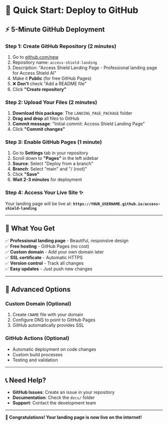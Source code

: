 # 🚀 Quick Start: Deploy to GitHub

## ⚡ **5-Minute GitHub Deployment**

### **Step 1: Create GitHub Repository** (2 minutes)
1. Go to [github.com/new](https://github.com/new)
2. Repository name: `access-shield-landing`
3. Description: "Access Shield Landing Page - Professional landing page for Access Shield AI"
4. Make it **Public** (for free GitHub Pages)
5. ❌ **Don't** check "Add a README file"
6. Click **"Create repository"**

### **Step 2: Upload Your Files** (2 minutes)
1. **Download this package**: The `LANDING_PAGE_PACKAGE` folder
2. **Drag and drop** all files to GitHub
3. **Commit message**: "Initial commit: Access Shield Landing Page"
4. Click **"Commit changes"**

### **Step 3: Enable GitHub Pages** (1 minute)
1. Go to **Settings** tab in your repository
2. Scroll down to **"Pages"** in the left sidebar
3. **Source**: Select "Deploy from a branch"
4. **Branch**: Select "main" and "/ (root)"
5. Click **"Save"**
6. **Wait 2-3 minutes** for deployment

### **Step 4: Access Your Live Site** ✨
Your landing page will be live at:
**`https://YOUR_USERNAME.github.io/access-shield-landing`**

---

## 🎯 **What You Get**

✅ **Professional landing page** - Beautiful, responsive design  
✅ **Free hosting** - GitHub Pages (no cost)  
✅ **Custom domain** - Add your own domain later  
✅ **SSL certificate** - Automatic HTTPS  
✅ **Version control** - Track all changes  
✅ **Easy updates** - Just push new changes  

---

## 🔧 **Advanced Options**

### **Custom Domain** (Optional)
1. Create `CNAME` file with your domain
2. Configure DNS to point to GitHub Pages
3. GitHub automatically provides SSL

### **GitHub Actions** (Optional)
- Automatic deployment on code changes
- Custom build processes
- Testing and validation

---

## 📞 **Need Help?**

- **GitHub Issues**: Create an issue in your repository
- **Documentation**: Check the `docs/` folder
- **Support**: Contact the development team

---

**🎉 Congratulations! Your landing page is now live on the internet!**
